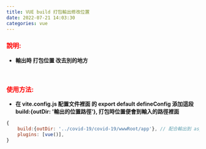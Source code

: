```yaml
---
title: VUE build 打包輸出修改位置
date: 2022-07-21 14:03:30
categories: vue
---
```



### <font color='red'>說明:</font>

+ **輸出時 打包位置 改去別的地方**

<br>

### <font color='red'>使用方法:</font>

+ **在 vite.config.js 配置文件裡面 的 export default defineConfig 添加這段 build:{outDir: '輸出的位置路徑'},  打包時位置便會到輸入的路徑裡面**

```js
{
	build:{outDir: '../covid-19/covid-19/wwwRoot/app'}, // 配合輸出到 asp.net core 的 wwwRoot資料下底下
	plugins: [vue()],
}
```